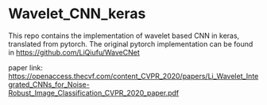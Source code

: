 # Wavelet_CNN_keras
This repo contains the implementation of wavelet based CNN in keras, translated from pytorch.
The original pytorch implementation can be found in https://github.com/LiQiufu/WaveCNet

paper link:
https://openaccess.thecvf.com/content_CVPR_2020/papers/Li_Wavelet_Integrated_CNNs_for_Noise-Robust_Image_Classification_CVPR_2020_paper.pdf
